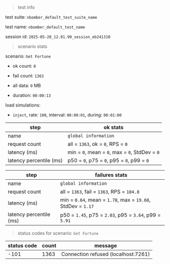 > test info



test suite: `nbomber_default_test_suite_name`

test name: `nbomber_default_test_name`

session id: `2025-05-20_12.01.99_session_eb241310`

> scenario stats



scenario: `Get Fortune`

  - ok count: `0`

  - fail count: `1363`

  - all data: `0` MB

  - duration: `00:00:13`

load simulations:

  - `inject`, rate: `100`, interval: `00:00:01`, during: `00:01:00`

|step|ok stats|
|---|---|
|name|`global information`|
|request count|all = `1363`, ok = `0`, RPS = `0`|
|latency (ms)|min = `0`, mean = `0`, max = `0`, StdDev = `0`|
|latency percentile (ms)|p50 = `0`, p75 = `0`, p95 = `0`, p99 = `0`|


|step|failures stats|
|---|---|
|name|`global information`|
|request count|all = `1363`, fail = `1363`, RPS = `104.8`|
|latency (ms)|min = `0.64`, mean = `1.78`, max = `19.68`, StdDev = `1.17`|
|latency percentile (ms)|p50 = `1.45`, p75 = `2.03`, p95 = `3.64`, p99 = `5.91`|


> status codes for scenario: `Get Fortune`



|status code|count|message|
|---|---|---|
|-101|1363|Connection refused (localhost:7261)|


